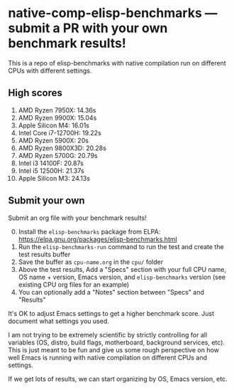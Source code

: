 # native-comp-elisp-benchmarks — submit a PR with your own benchmark results!

This is a repo of elisp-benchmarks with native compilation run on different CPUs with different settings.

## High scores

1. AMD Ryzen 7950X: 14.36s
2. AMD Ryzen 9900X: 15.04s
3. Apple Silicon M4: 16.01s
4. Intel Core i7-12700H: 19.22s
5. AMD Ryzen 5900X: 20s
6. AMD Ryzen 9800X3D: 20.28s
7. AMD Ryzen 5700G: 20.79s
8. Intel i3 14100F: 20.87s
9. Intel i5 12500H: 21.37s
10. Apple Silicon M3: 24.13s

## Submit your own

Submit an org file with your benchmark results!

0. Install the `elisp-benchmarks` package from ELPA: https://elpa.gnu.org/packages/elisp-benchmarks.html
1. Run the `elisp-benchmarks-run` command to run the test and create the test results buffer
2. Save the buffer as `cpu-name.org` in the `cpu/` folder
3. Above the test results, Add a "Specs" section with your full CPU name, OS name + version, Emacs version, and `elisp-benchmarks` version (see existing CPU org files for an example)
4. You can optionally add a "Notes" section between "Specs" and "Results"

It's OK to adjust Emacs settings to get a higher benchmark score. Just document what settings you used.

I am not trying to be extremely scientific by strictly controlling for all variables (OS, distro, build flags, motherboard, background services, etc). This is just meant to be fun and give us some rough perspective on how well Emacs is running with native compilation on different CPUs and settings.

If we get lots of results, we can start organizing by OS, Emacs version, etc.
